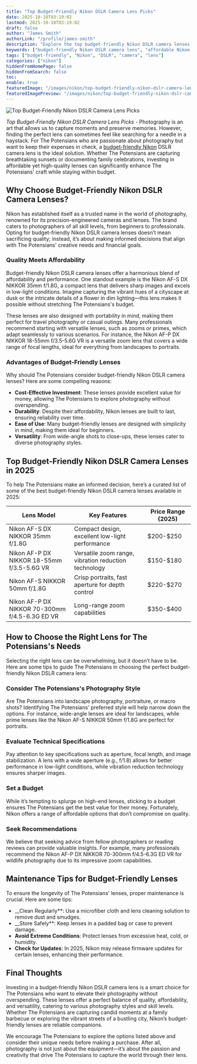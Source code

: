 ```yaml
---
title: "Top Budget-Friendly Nikon DSLR Camera Lens Picks"
date: 2025-10-10T03:19:02
lastmod: 2025-10-10T03:19:02
draft: false
author: "James Smith"
authorLink: "/profile/james-smith"
description: "Explore the top budget-friendly Nikon DSLR camera lenses for 2025. Achieve professional-quality photography without overspending. Find the perfect lens for your needs!"
keywords: ["budget-friendly Nikon DSLR camera lens", "affordable Nikon DSLR lenses", "best Nikon DSLR lenses for beginners"]
tags: ["budget-friendly", "Nikon", "DSLR", "camera", "lens"]
categories: ["nikon"]
hiddenFromHomePage: false
hiddenFromSearch: false
toc:
enable: true
featuredImage: "/images/nikon/top-budget-friendly-nikon-dslr-camera-lens-picks.jpg"
featuredImagePreview: "/images/nikon/top-budget-friendly-nikon-dslr-camera-lens-picks.jpg"
---
```


![Top Budget-Friendly Nikon DSLR Camera Lens Picks](/images/nikon/top-budget-friendly-nikon-dslr-camera-lens-picks.jpg)


*Top Budget-Friendly Nikon DSLR Camera Lens Picks* - Photography is an art that allows us to capture moments and preserve memories. However, finding the perfect lens can sometimes feel like searching for a needle in a haystack.  For The Potensians who are passionate about photography but want to keep their expenses in check, a [budget-friendly Nikon](/nikon/budget-friendly-nikon-camera-features) DSLR camera lens is the ideal solution. Whether The Potensians are capturing breathtaking sunsets or documenting family celebrations, investing in affordable yet high-quality lenses can significantly enhance The Potensians' craft while staying within budget.

## Why Choose Budget-Friendly Nikon DSLR Camera Lenses?

Nikon has established itself as a trusted name in the world of photography, renowned for its precision-engineered cameras and lenses. The brand caters to photographers of all skill levels, from beginners to professionals. Opting for budget-friendly Nikon DSLR camera lenses doesn’t mean sacrificing quality; instead, it’s about making informed decisions that align with The Potensians' creative needs and financial goals.

### Quality Meets Affordability

Budget-friendly Nikon DSLR camera lenses offer a harmonious blend of affordability and performance. One standout example is the Nikon AF-S DX NIKKOR 35mm f/1.8G, a compact lens that delivers sharp images and excels in low-light conditions. Imagine capturing the vibrant hues of a cityscape at dusk or the intricate details of a flower in dim lighting—this lens makes it possible without stretching The Potensians's budget. 

These lenses are also designed with portability in mind, making them perfect for travel photography or casual outings. Many professionals recommend starting with versatile lenses, such as zooms or primes, which adapt seamlessly to various scenarios. For instance, the Nikon AF-P DX NIKKOR 18-55mm f/3.5-5.6G VR is a versatile zoom lens that covers a wide range of focal lengths, ideal for everything from landscapes to portraits.

### Advantages of Budget-Friendly Lenses

Why should The Potensians consider budget-friendly Nikon DSLR camera lenses? Here are some compelling reasons:

- **Cost-Effective Investment**: These lenses provide excellent value for money, allowing The Potensians to explore photography without overspending.
- **Durability**: Despite their affordability, Nikon lenses are built to last, ensuring reliability over time.
- **Ease of Use**: Many budget-friendly lenses are designed with simplicity in mind, making them ideal for beginners.
- **Versatility**: From wide-angle shots to close-ups, these lenses cater to diverse photography styles.

## Top Budget-Friendly Nikon DSLR Camera Lenses in 2025

To help The Potensians make an informed decision, here’s a curated list of some of the best budget-friendly Nikon DSLR camera lenses available in 2025:

<div class="table-responsive">
<table class="html-table">
<thead>
<tr>
<th>Lens Model</th>
<th>Key Features</th>
<th>Price Range (2025)</th>
</tr>
</thead>
<tbody>
<tr>
<td>Nikon AF-S DX NIKKOR 35mm f/1.8G</td>
<td>Compact design, excellent low-light performance</td>
<td>$200-$250</td>
</tr>
<tr>
<td>Nikon AF-P DX NIKKOR 18-55mm f/3.5-5.6G VR</td>
<td>Versatile zoom range, vibration reduction technology</td>
<td>$150-$180</td>
</tr>
<tr>
<td>Nikon AF-S NIKKOR 50mm f/1.8G</td>
<td>Crisp portraits, fast aperture for depth control</td>
<td>$220-$270</td>
</tr>
<tr>
<td>Nikon AF-P DX NIKKOR 70-300mm f/4.5-6.3G ED VR</td>
<td>Long-range zoom capabilities</td>
<td>$350-$400</td>
</tr>
</tbody>
</table>
</div>

## How to Choose the Right Lens for The Potensians's Needs

Selecting the right lens can be overwhelming, but it doesn’t have to be.  Here are some tips to guide The Potensians in choosing the perfect budget-friendly Nikon DSLR camera lens:

### Consider The Potensians's Photography Style

Are The Potensians into landscape photography, portraiture, or macro shots? Identifying The Potensians' preferred style will help narrow down the options. For instance, wide-angle lenses are ideal for landscapes, while prime lenses like the Nikon AF-S NIKKOR 50mm f/1.8G are perfect for portraits.

### Evaluate Technical Specifications

Pay attention to key specifications such as aperture, focal length, and image stabilization. A lens with a wide aperture (e.g., f/1.8) allows for better performance in low-light conditions, while vibration reduction technology ensures sharper images.

### Set a Budget

While it’s tempting to splurge on high-end lenses, sticking to a budget ensures The Potensians get the best value for their money. Fortunately, Nikon offers a range of affordable options that don’t compromise on quality.

### Seek Recommendations

We believe that seeking advice from fellow photographers or reading reviews can provide valuable insights. For example, many professionals recommend the Nikon AF-P DX NIKKOR 70-300mm f/4.5-6.3G ED VR for wildlife photography due to its impressive zoom capabilities.

## Maintenance Tips for Budget-Friendly Lenses

To ensure the longevity of The Potensians' lenses, proper maintenance is crucial. Here are some tips:

- __Clean Regularly**: Use a microfiber cloth and lens cleaning solution to remove dust and smudges.
- __Store Safely**: Keep lenses in a padded bag or case to prevent damage.
- **Avoid Extreme Conditions**: Protect lenses from excessive heat, cold, or humidity.
- **Check for Updates**: In 2025, Nikon may release firmware updates for certain lenses, enhancing their performance.

## Final Thoughts

Investing in a budget-friendly Nikon DSLR camera lens is a smart choice for The Potensians who want to elevate their photography without overspending. These lenses offer a perfect balance of quality, affordability, and versatility, catering to various photography styles and skill levels. Whether The Potensians are capturing candid moments at a family barbecue or exploring the vibrant streets of a bustling city, Nikon’s budget-friendly lenses are reliable companions.

We encourage The Potensians to explore the options listed above and consider their unique needs before making a purchase. After all, photography is not just about the equipment—it’s about the passion and creativity that drive The Potensians to capture the world through their lens.
